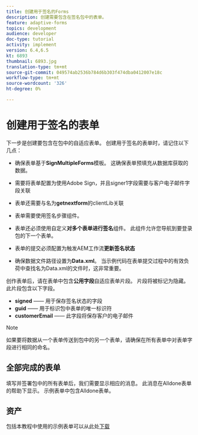 ```yaml
---
title: 创建用于签名的Forms
description: 创建需要包含在签名包中的表单。
feature: adaptive-forms
topics: development
audience: developer
doc-type: tutorial
activity: implement
version: 6.4,6.5
kt: 6893
thumbnail: 6893.jpg
translation-type: tm+mt
source-git-commit: 049574ab2536b784d6b303f474dba0412007e18c
workflow-type: tm+mt
source-wordcount: '326'
ht-degree: 0%

---
```



# 创建用于签名的表单

下一步是创建要包含在包中的自适应表单。 创建用于签名的表单时，请记住以下几点：

* 确保表单基于&#x200B;**SignMultipleForms**&#x200B;模板。 这确保表单预填充从数据库获取的数据。

* 需要将表单配置为使用Adobe Sign，并且signer1字段需要与客户电子邮件字段关联
* 表单还需要与名为&#x200B;**getnextform**&#x200B;的clientLib关联
* 表单需要使用签名步骤组件。
* 表单还必须使用自定义&#x200B;**对多个表单进行签名**&#x200B;组件。 此组件允许您导航到要登录包的下一个表单。
* 表单的提交必须配置为触发AEM工作流&#x200B;**更新签名状态**
* 确保数据文件路径设置为&#x200B;**Data.xml**。 当示例代码在表单提交过程中的有效负荷中查找名为Data.xml的文件时，这非常重要。

创作表单后，请在表单中包含&#x200B;**公用字段**&#x200B;自适应表单片段。 片段将被标记为隐藏。 此片段包含以下字段。

* **signed**  —— 用于保存签名状态的字段
* **guid**  —— 用于标识包中表单的唯一标识符
* **customerEmail**  —— 此字段将保存客户的电子邮件



>[!NOTE]
>如果要将数据从一个表单传送到包中的另一个表单，请确保在所有表单中对表单字段进行相同的命名。

## 全部完成的表单

填写并签署包中的所有表单后，我们需要显示相应的消息。 此消息在Alldone表单的帮助下显示。 示例表单中包含Alldone表单。

## 资产

包括本教程中使用的示例表单可以从此处[下载](assets/forms-for-signing.zip)
